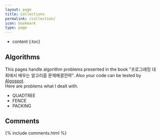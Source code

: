 ```yaml
---
layout: page
title: Collections
permalink: /collection/
icon: bookmark
type: page
---
```


* content
{:toc}
## Algorithms
This pages handle algorithm problems presented in the book "프로그래밍 대회에서 배우는 알고리즘 문제해결전략". Also your code can be tested by [Algospot](https://algospot.com).
<br> Here are problems what I dealt with.

* QUADTREE
* FENCE
* PACKING



## Comments

{% include comments.html %}
